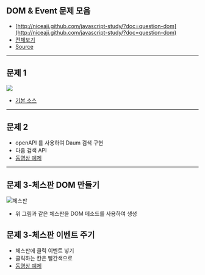##  DOM & Event 문제 모음

* [http://niceaji.github.com/javascript-study/?doc=question-dom](http://niceaji.github.com/javascript-study/?doc=question-dom)
* [전체보기](https://github.com/niceaji/javascript-study/blob/gh-pages/doc/question-dom.md)
* [Source](https://github.com/niceaji/javascript-study)


***

## 문제 1

![](https://skitch-img.s3.amazonaws.com/20120516-dpbkbi2yk299x78c8jq897dmfq.png)

* [기본 소스](http://jsfiddle.net/8bpkQ/)

*** 

## 문제 2

* openAPI 를 사용하여 Daum 검색 구현 
* 다음 검색 API
* [동영상 예제](http://www.youtube.com/watch?v=LQ9xq6yr5gQ&feature=youtu.be)

*** 

## 문제 3-체스판 DOM 만들기

![체스판](http://i.imgur.com/JGcemvx.png)

* 위 그림과 같은 체스판을 DOM 메소드를 사용하여 생성



## 문제 3-체스판 이벤트 주기 

* 체스판에 클릭 이벤트 넣기
* 클릭하는 칸은 빨간색으로
* [동영상 예제](http://www.youtube.com/watch?v=nJF6lrokVJQ)
